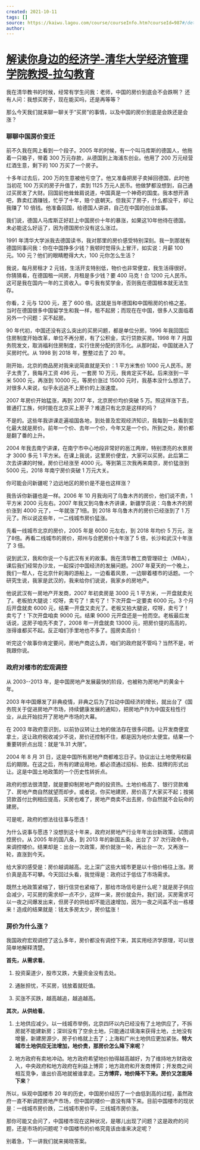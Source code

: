 ```yaml
---
created: 2021-10-11
tags: []
source: https://kaiwu.lagou.com/course/courseInfo.htm?courseId=987#/detail/pc?id=7794
author: 
---
```


# [解读你身边的经济学-清华大学经济管理学院教授-拉勾教育](https://kaiwu.lagou.com/course/courseInfo.htm?courseId=987#/detail/pc?id=7794)


我在清华教书的时候，经常有学生问我：老师，中国的房价到底会不会跌啊？ 还有人问：我想买房子，现在能买吗，还是再等等？

那么今天我们就来聊一聊关于“买房”的事情，以及中国的房价到底是会跌还是会涨？

### 聊聊中国房价变迁

前不久我在网上看到一个段子。2005 年的时候，有一个叫马库斯的德国人，他拖着一只箱子，带着 300 万元存款，从德国到上海浦东创业。他用了 200 万元经营红酒生意，剩下的 100 万买了一个房子。

十多年过去后，200 万的生意被他亏空了。他又准备把房子卖掉回德国，此时他当初花 100 万买的房子升值了，卖到 1125 万元人民币。他做梦都没想到，自己通过买房发了大财。回国前他耸耸肩说道，中国真是一个神奇的国度。我本想开酒吧，靠卖红酒赚钱，忙乎了十年，赔个底朝天。但我买了房子，什么都没干，却让我赚了 10 倍钱。他准备回国，给德国人讲讲，自己在中国的创业故事。

我们说，德国人马库斯正好赶上中国房价十年的暴涨，如果这10年他待在德国，未必能这么好运了，因为德国房价没有这么涨过。

1991 年清华大学派我去德国读书，我对那里的房价感受特别深刻。我一到那就有德国同事问我：你在中国挣多少钱？我顿时觉得头上冒汗，如实说：月薪 100 元。100 元？他们的眼睛瞪得大大，100 元你怎么生活？

我说，每月房租才 2 元钱，生活开支特别低，物价也非常便宜，我生活得很好。你猜猜看，在德国租一间房，月租是多少钱？要 400 马克！合 1200 元人民币。这可是我在国内一年的工资收入。幸亏我有奖学金，否则我在德国根本就无法生存。

你看，2 元与 1200 元，差了 600 倍。这就是当年德国和中国租房的价格之差。当时在德国很多中国留学生和我一样，租不起房；而现在在中国，很多人又面临着另外一个问题：买不起房。

90 年代初，中国还没有这么突出的买房问题，都是单位分房。1996 年我回国后住房制度开始改革，单位不再分房，有了公积金，实行贷款买房。1998 年 7 月国务院发文，取消福利住房制度，实行住房分配的货币化。从那时起，中国就进入了买房时代。从 1998 到 2018 年，整整过去了 20 年。

刚开始，北京的商品房对我来说简直就是天价：1 平方米售价 1000 元人民币。房子太贵了，我每月工资 496 元，一套房 10 万元，我肯定买不起。后来涨到一平米 5000 元，再涨到 10000 元，等房价涨过 15000 元时，我基本没什么想法了。对很多人来说，似乎永远追不上房价的上涨速度。

2007 年房价开始猛涨，再到 2017 年，北京房价均价突破 5 万。照这样涨下去，普通打工族，何时能在北京买上房子？难道只有北京是这样的吗？

不是的。这些年我讲课走遍祖国各地，到处普及宏观经济知识，我每到一处看到变化最大就是房价。前年一个价、去年一个价，今年又是一个价。所到之处，房价都是翻了番的上升。

2004 年我去南宁讲课，在南宁市中心地段非常好的邕江两岸，特别漂亮的水景房才 3000 多元 1 平方米。在课上我说，这里房价便宜，大家可以买房。此后第二次去讲课的时候，房价已经涨至 4000 元。等到第三次我再来南京，房价猛涨到 5000 元，2018 年南宁房价突破 1 万元大关。

你可能会问新疆呢？边远地区的房价是不是也这样涨？

我告诉你新疆也是一样。2006 年 10 月我询问了乌鲁木齐的房价，他们说不贵，1 平方米 2000 元左右。2007 年我又到乌鲁木齐讲课，新疆学员说：乌鲁木齐的房价涨到 4000 元了，一年就涨了1倍。到 2018 年乌鲁木齐的房价已经涨到了 1 万元了。所以说这些年，一二线城市房价猛涨。

先看一线城市北京的房价，2005 年是 6000 元左右，到 2018 年均价 5 万元，涨了8倍。再看二线城市的房价，郑州与合肥房价十年涨了 5 倍，长沙和武汉十年涨了 3 倍。

说到武汉，我和你说一个与武汉有关的故事。我在清华教工商管理硕士（MBA），课后我们经常办沙龙，一起探讨中国经济的发展问题。2007 年夏天的一个晚上，我们一帮人，在北京什刹海的游船上，一边看着风景，一边聊着楼市的话题。一个研究生说，我家是武汉的，我来给你们说说，我家乡的房地产。

他说武汉有一房地产开发商，2007 年初卖房是 3000 元 1 平方米，一开盘就卖光了。老板拍大腿说：哎呀，卖亏了！卖亏了！下次开盘一定要卖 6000 元。3 个月后开盘就卖 6000 元，结果一开盘又卖光了。老板又拍大腿说，哎呀，卖亏了！卖亏了！下次开盘咱卖 9000 元。结果 9000 元开盘还是一抢而空。老板最后发话说，这房子咱先不卖了，2008 年一开盘就卖 13000 元，把房价提的高高的，涨得谁都买不起。反正咱们手里地也不多了。囤房卖高价！

听完这个故事你肯定要问，房地产商这么弄，咱们的政府就不管吗？当然不是，听我跟你说。

### 政府对楼市的宏观调控

从 2003--2013 年，是中国房地产发展最快的阶段，也被称为房地产的黄金十年。

2003 年中国爆发了非典疫情，非典之后为了拉动中国经济的增长，就出台了《国务院关于促进房地产市场，持续健康发展的通知》，把房地产作为中国支柱性行业，从此开始拉开了房地产市场的大幕。

在 2003 年政府意识到，以前协议转让土地的做法存在很多问题。让开发商便宜拿土，这让政府税收减少不说，房价还控制不住，都是因为地价太便宜。结果一个重要转折点出现：就是“8.31 大限”。

2004 年 8 月 31 日，这是中国所有房地产商都难忘日子。协议出让土地使用权最后的期限。在这之后，所有的建设用地，都必须通过招标、拍卖、挂牌的形式出让。这是中国土地政策的一个历史性转折点。

政府的想法很清楚，就是要抑制房地产商的投资热。土地价格高了、银行贷款难了、房地产商自然就望而却步。或者说，你买地建房，房价高了大家买不起；按揭贷款首付比例相应提高，买房也难了，房地产商卖不出去房，你自然就不会玩命的建房。

可是呢，政府的想法往往事与愿违！

为什么说事与愿违？没想到这十年来，政府对房地产行业年年出台新政策，试图调控房价。从 2005 年的国八条，到 2013 年的新国五条。出台了 37 次行政命令，来调控楼价。结果却是：出台一次政策，房价就涨一轮，再出台一次，又再涨一轮，直涨到今天。

给大家的感受是：房价越调越高。北上深广这些大城市更是以十倍价格往上涨。房价真是高不可攀。今天回过头看，我觉得是：政府过于低估了市场需求。

既然土地政策紧缩了，银行信贷也紧缩了，那给市场信号是什么呢？就是房子供应会减少，可买房的需求却一点不少，这样一来，房价就会升。我们说，买房需求可以一夜之间爆发出来，但房子的供给却不能迅速增加，因为一夜之间盖不出一栋楼来！造成的结果就是：钱太多房太少，房价猛涨！

### 房价为什么涨？

我国政府宏观调控了这么多年，房价都没有调控下来，其实用经济学原理，可以很简单地解释清楚。

**首先，从需求看**。

1.  投资渠道少，股市又跌，大量资金没有去处。
    
2.  通胀担忧，不买房，钱放着就贬值。
    
3.  买涨不买跌，越高越追，越追越高。
    

**其次，从供给看**。

1.  土地供应减少。以一线城市举例，北京四环以内已经没有了土地供应了，不拆房就不能建新房；深圳没有了空余土地，只能通过填海来获得土地，土地没有增量，新建房源少，房子价格就上去了；上海和广州土地供应更加紧张。**特大城市土地供应无法增加，地价贵，那房价怎么降下来呢**？
    
2.  地方政府有卖地冲动。地方政府希望地价拍得越高越好，为了维持地方财政收入，中央政府和地方政府在利益上博弈；地方政府和开发商博弈；开发商之间相互竞争，谁出价高地就被谁拿走。**三方博弈，地价降不下来。房价又怎能降下来**？
    

所以，纵观中国楼市 20 年的历史，中国房价经历了一个由低到高的过程，虽然政府一直不断调控房地产市场，但中国的楼价一直没有降下来。目前中国楼市的现状是：一线城市房价跌，二线城市房价平，三线城市房价涨。

那你可能又会问了，中国楼市现在这种状况，是哪儿出现了问题？这是政府的问题，还是市场的问题呢？中国楼市的价格究竟该由谁来决定呢？

别着急，下一讲我们就来揭晓答案。
